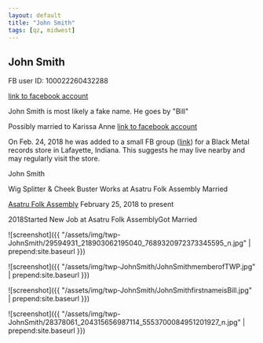 ```yaml
---
layout: default
title: "John Smith"
tags: [qz, midwest]
---
```



## John Smith
FB user ID: 100022260432288[link to facebook account](https://www.facebook.com/100022260432288)John Smith is most likely a fake name. He goes by "Bill"Possibly married to Karissa Anne [link to facebook account](https://www.facebook.com/677464552)On Feb. 24, 2018 he was added to a small FB group ([link](https://www.facebook.com/groups/689727048059405)) for a Black Metal records store in Lafayette, Indiana. This suggests he may live nearby and may regularly visit the store.


 John Smith


 Wig Splitter & Cheek Buster Works at Asatru Folk Assembly Married

[Asatru Folk Assembly](https://www.facebook.com/pages/Asatru-Folk-Assembly/102607919793006) February 25, 2018 to present


2018Started New Job at Asatru Folk AssemblyGot Married




![screenshot]({{ "/assets/img/twp-JohnSmith/29594931_218903062195040_7689320972373345595_n.jpg" | prepend:site.baseurl }})


![screenshot]({{ "/assets/img/twp-JohnSmith/JohnSmithmemberofTWP.jpg" | prepend:site.baseurl }})


![screenshot]({{ "/assets/img/twp-JohnSmith/JohnSmithfirstnameisBill.jpg" | prepend:site.baseurl }})


![screenshot]({{ "/assets/img/twp-JohnSmith/28378061_204315656987114_5553700084951201927_n.jpg" | prepend:site.baseurl }})